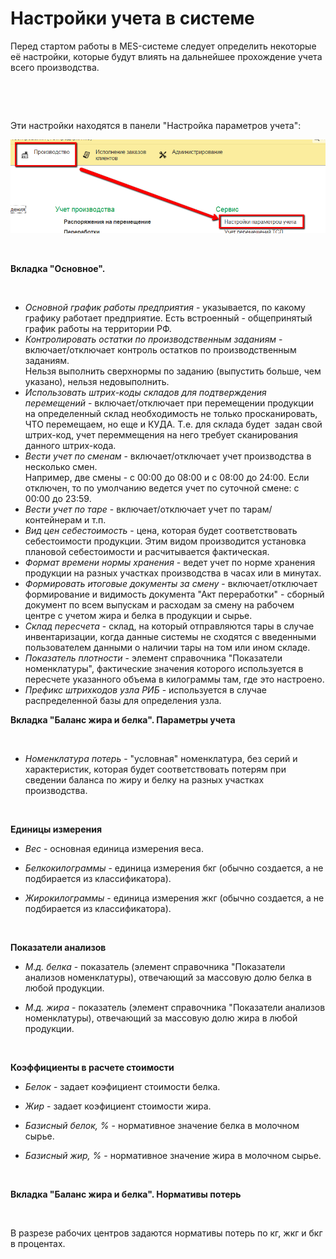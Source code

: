 **Настройки учета в системе**
=============================

Перед стартом работы в MES-системе следует определить некоторые её
настройки, которые будут влиять на дальнейшее прохождение учета всего
производства.

 

 

Эти настройки находятся в панели "Настройка параметров учета":

![](SettingOfAccounting.assets/drex_nastrojki_ucheta_v_sisteme_custom.png)

 

**Вкладка "Основное".**

 

-   *Основной график работы предприятия* - указывается, по какому графику работает предприятие. Есть встроенный - общепринятый график работы на территории РФ.
-   *Контролировать остатки по производственным заданиям* -
    включает/отключает контроль остатков по производственным заданиям.  
    Нельзя выполнить сверхнормы по заданию (выпустить больше, чем
    указано), нельзя недовыполнить.
-   *Использовать штрих-коды складов для подтверждения перемещений* - включает/отключает при перемещении продукции на определенный склад необходимость не только просканировать, ЧТО перемещаем, но еще и КУДА. 
    Т.е. для склада будет  задан свой штрих-код, учет переммещения на него требует сканирования данного штрих-кода.
-   *Вести учет по сменам* - включает/отключает учет производства в несколько смен.  
    Например, две смены - с 00:00 до 08:00 и с 08:00 до
    24:00. Если отключен, то по умолчанию ведется учет по суточной смене: с 00:00 до 23:59.
-   *Вести учет по таре* - включает/отключает учет по тарам/контейнерам и т.п.
-   *Вид цен себестоимость* - цена, которая будет соответствовать
    себестоимости продукции. Этим видом производится установка плановой себестоимости и расчитывается фактическая.
-   *Формат времени нормы хранения* - ведет учет по норме хранения продукции на разных участках производства в часах или в минутах.
-   *Формировать итоговые документы за смену* - включает/отключает формирование и видимость документа "Акт переработки" - сборный документ по всем выпускам и расходам за смену на рабочем центре с учетом жира и белка в продукции и сырье.
-   *Склад пересчета* - склад, на который отправляются тары в случае инвентаризации, когда данные системы не сходятся с введенными пользователем данными о наличии тары на том или ином складе.
-   *Показатель плотности* - элемент справочника "Показатели номенклатуры", фактические значения которого используется в пересчете указанного объема в килограммы там, где это настроено.
-   *Префикс штрихкодов узла РИБ* - используется в случае распределенной базы для определения узла.


**Вкладка "Баланс жира и белка". Параметры учета**

 

-   *Номенклатура потерь* - "условная" номенклатура, без серий и
    характеристик, которая будет соответствовать потерям при сведении баланса по жиру и белку на разных участках производства.

 

**Единицы измерения**

-   *Вес* - основная единица измерения веса.

-   *Белкокилограммы* - единица измерения бкг (обычно создается, а не подбирается из классификатора).
-   *Жирокилограммы* - единица измерения жкг (обычно создается, а не подбирается из классификатора).

 

**Показатели анализов**

-   *М.д. белка* - показатель (элемент справочника "Показатели анализов номенклатуры), отвечающий за массовую долю белка в любой продукции.

-   *М.д. жира* - показатель (элемент справочника "Показатели анализов номенклатуры), отвечающий за массовую долю жира в любой продукции.

 

**Коэффициенты в расчете стоимости**

-   *Белок* - задает коэфициент стоимости белка.

-   *Жир* - задает коэфициент стоимости жира.
-   *Базисный белок, %* - нормативное значение белка в молочном сырье.
-   *Базисный жир, %* - нормативное значение жира в молочном сырье.

 

**Вкладка "Баланс жира и белка". Нормативы потерь**

 

В разрезе рабочих центров задаются нормативы потерь по кг, жкг и бкг в процентах.

